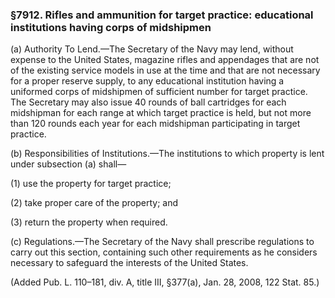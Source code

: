 ### §7912. Rifles and ammunition for target practice: educational institutions having corps of midshipmen ###

(a) Authority To Lend.—The Secretary of the Navy may lend, without expense to the United States, magazine rifles and appendages that are not of the existing service models in use at the time and that are not necessary for a proper reserve supply, to any educational institution having a uniformed corps of midshipmen of sufficient number for target practice. The Secretary may also issue 40 rounds of ball cartridges for each midshipman for each range at which target practice is held, but not more than 120 rounds each year for each midshipman participating in target practice.

(b) Responsibilities of Institutions.—The institutions to which property is lent under subsection (a) shall—

(1) use the property for target practice;

(2) take proper care of the property; and

(3) return the property when required.

(c) Regulations.—The Secretary of the Navy shall prescribe regulations to carry out this section, containing such other requirements as he considers necessary to safeguard the interests of the United States.

(Added Pub. L. 110–181, div. A, title III, §377(a), Jan. 28, 2008, 122 Stat. 85.)